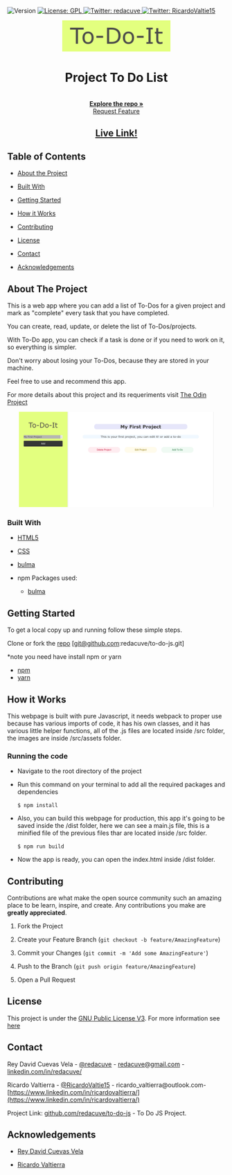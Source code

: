 <!-- Badges -->
<p>
  <img alt="Version" src="https://img.shields.io/badge/version-0.1-blue.svg?cacheSeconds=2592000" />
  <a href="#" target="_blank">
    <img alt="License: GPL " src="https://img.shields.io/badge/License-GPL-yellow.svg" />
  </a>
  <a href="https://twitter.com/redacuve" target="_blank">
    <img alt="Twitter: redacuve " src="https://img.shields.io/twitter/follow/redacuve.svg?style=social" />
  </a>
  <a href="https://twitter.com/RicardoValtie15" target="_blank">
    <img alt="Twitter: RicardoValtie15 " src="https://img.shields.io/twitter/follow/RicardoValtie15.svg?style=social" />
  </a>
</p>


<!-- Project Header -->
  <p align="center">
    <img src="src/assets/to-do-it.png" width="250">
  <br>
  <h1 align="center">Project To Do List</h1>
  <p align="center">
  <br>
   <a href="https://github.com/redacuve/to-do-js"><strong>Explore the repo »</strong></a>
  <br>
    <a href="https://github.com/redacuve/to-do-js/issues">Request Feature</a>
  </p>
  <h2 align="center"><a href="https://raw.githack.com/redacuve/to-do-js/todo-list/dist/index.html"><strong>Live Link!</strong></a></h2>

<!-- TABLE OF CONTENTS -->

## Table of Contents

* [About the Project](#about-the-project)

* [Built With](#built-with)

* [Getting Started](#getting-started)

* [How it Works](#how-it-works)

* [Contributing](#contributing)

* [License](#license)

* [Contact](#contact)

* [Acknowledgements](#acknowledgements)

<!-- ABOUT THE PROJECT -->

## About The Project

This is a web app where you can add a list of To-Dos for a given project and mark as "complete" every task that you have completed.

You can create, read, update, or delete the list of To-Dos/projects.

With To-Do app, you can check if a task is done or if you need to work on it, so everything is simpler.

Don't worry about losing your To-Dos, because they are stored in your machine.

Feel free to use and recommend this app.

For more details about this project and its requeriments visit <a href="https://www.theodinproject.com/courses/javascript/lessons/todo-list"> The Odin Project</a>


<p align="center">
  <img src="todos.gif" width="450">
</p>

### Built With

* [HTML5](https://developer.mozilla.org/es/docs/HTML/HTML5)

* [CSS](https://developer.mozilla.org/es/docs/Web/CSS)

* [bulma](https://bulma.io/documentation/)

* npm Packages used:
    * [bulma](https://www.npmjs.com/package/bulma)

<!-- GETTING STARTED -->

## Getting Started

To get a local copy up and running follow these simple steps.

Clone or fork the <a href="https://github.com/redacuve/to-do-js">repo</a> [git@github.com:redacuve/to-do-js.git]

*note you need have install npm or yarn
* [npm](https://www.npmjs.com/get-npm)
* [yarn](https://classic.yarnpkg.com/en/docs/install)


<!-- HOW IT WORKS -->
## How it Works

This webpage is built with pure Javascript, it needs webpack to proper use because has various imports of code, it has his own classes, and it has various little helper functions, all of the .js files are located inside /src folder, the images are inside /src/assets folder.

### Running the code

*   Navigate to the root directory of the project

*   Run this command on your terminal to add all the required packages and dependencies
    ```
    $ npm install
    ```
*   Also, you can build this webpage for production, this app it's going to be saved inside the /dist folder, here we can see a main.js file, this is a minified file of the previous files thar are located inside /src folder.
    ```
    $ npm run build
    ```
*   Now the app is ready, you can open the index.html inside /dist folder.


<!-- CONTRIBUTING -->

## Contributing

Contributions are what make the open source community such an amazing place to be learn, inspire, and create. Any contributions you make are **greatly appreciated**.

1. Fork the Project

2. Create your Feature Branch (`git checkout -b feature/AmazingFeature`)

3. Commit your Changes (`git commit -m 'Add some AmazingFeature'`)

4. Push to the Branch (`git push origin feature/AmazingFeature`)

5. Open a Pull Request

<!-- LICENSE -->

## License

This project is under the <a href="https://www.gnu.org/licenses/gpl-3.0.html">GNU Public License V3</a>. For more information see <a href="https://github.com/redacuve/restaurant-page/blob/master/LICENSE">here</a>

<!-- CONTACT -->

## Contact

Rey David Cuevas Vela - [@redacuve](https://twitter.com/redacuve) - redacuve@gmail.com - [linkedin.com/in/redacuve/](https://www.linkedin.com/in/redacuve/)

Ricardo Valtierra - [@RicardoValtie15](https://twitter.com/RicardoValtie15) - ricardo_valtierra@outlook.com- [https://www.linkedin.com/in/ricardovaltierra/](https://www.linkedin.com/in/ricardovaltierra/)

Project Link: [github.com/redacuve/to-do-js](https://github.com/redacuve/to-do-js) - To Do JS Project.

<!-- ACKNOWLEDGEMENTS -->

## Acknowledgements

* [Rey David Cuevas Vela](https://github.com/redacuve)

* [Ricardo Valtierra](https://github.com/ricardovaltierra)
